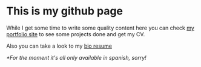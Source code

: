 # This is my github page

While I get some time to write some quality content here you can check <a href="http://robertotunon.com" target="_blank">my portfolio site</a> to see some projects done and get my CV.

Also you can take a look to my <a href="http://robertotunon.com/bio" target="_blank">bio resume</a>

_*For the moment it's all only available in spanish, sorry!_
